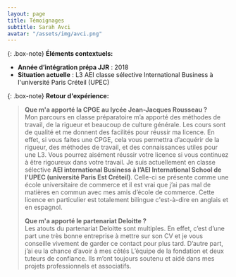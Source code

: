 ```yaml
---
layout: page
title: Témoignages
subtitle: Sarah Avci 
avatar: "/assets/img/avci.png"
---
```

{: .box-note}
**Éléments contextuels:**

- **Année d’intégration prépa JJR** : 2018
- **Situation actuelle** : L3 AEI classe sélective International Business à l'université Paris Créteil (UPEC)

{: .box-note}
**Retour d'expérience:** 
>
>**Que m'a apporté la CPGE au lycée Jean-Jacques Rousseau ?**  
>Mon parcours en classe préparatoire m’a apporté des méthodes de travail, de la rigueur et beaucoup de culture générale. Les cours sont de qualité et me donnent des facilités pour réussir ma licence. En effet, si vous faites une CPGE, cela vous permettra d’acquérir de la rigueur, des méthodes de travail, et des connaissances utiles pour une L3. Vous pourrez aisément réussir votre licence si vous continuez à être rigoureux dans votre travail. Je suis actuellement en classe sélective **AEI international Business à l’AEI International School de l'UPEC (université Paris Est Créteil)**. Celle-ci se présente comme une école universitaire de commerce et il est vrai que j’ai pas mal de matières en commun avec mes amis d’école de commerce. Cette licence en particulier est totalement bilingue c'est-à-dire en anglais et en espagnol. 
>
>**Que m'a apporté le partenariat Deloitte ?**  
>Les atouts du partenariat Deloitte sont multiples. En effet, c’est d’une part une très bonne entreprise à mettre sur son CV et je vous conseille vivement de garder ce contact pour plus tard. D’autre part, j’ai eu la chance d’avoir à mes côtés L’équipe de la fondation et deux tuteurs de confiance. Ils m’ont toujours soutenu et aidé dans mes projets professionnels et associatifs. 

